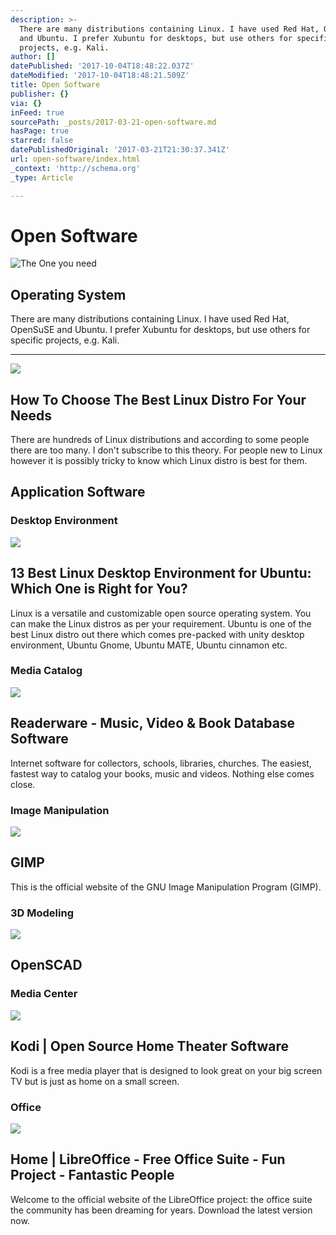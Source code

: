 ```yaml
---
description: >-
  There are many distributions containing Linux. I have used Red Hat, OpenSuSE
  and Ubuntu. I prefer Xubuntu for desktops, but use others for specific
  projects, e.g. Kali.
author: []
datePublished: '2017-10-04T18:48:22.037Z'
dateModified: '2017-10-04T18:48:21.509Z'
title: Open Software
publisher: {}
via: {}
inFeed: true
sourcePath: _posts/2017-03-21-open-software.md
hasPage: true
starred: false
datePublishedOriginal: '2017-03-21T21:30:37.341Z'
url: open-software/index.html
_context: 'http://schema.org'
_type: Article

---
```

# Open Software
![The One you need](https://the-grid-user-content.s3-us-west-2.amazonaws.com/1b5decf7-7bc6-48eb-b157-acc7daa6ef26.png)

## Operating System

There are many distributions containing Linux. I have used Red Hat, OpenSuSE and Ubuntu. I prefer Xubuntu for desktops, but use others for specific projects, e.g. Kali.

---

<article style=""><img src="https://s3-us-west-2.amazonaws.com/the-grid-img/p/773974f8ddf72884427b36350ee7f17c464423a3.jpg" /><h1>How To Choose The Best Linux Distro For Your Needs</h1><p>There are hundreds of Linux distributions and according to some people there are too many. I don't subscribe to this theory. For people new to Linux however it is possibly tricky to know which Linux distro is best for them.</p></article>

## Application Software

### **Desktop Environment**

<article style=""><img src="https://www.ubuntupit.com/wp-content/uploads/2016/08/Top-13-Desktop-Environment.jpg" /><h1>13 Best Linux Desktop Environment for Ubuntu: Which One is Right for You?</h1><p>Linux is a versatile and customizable open source operating system. You can make the Linux distros as per your requirement. Ubuntu is one of the best Linux distro out there which comes pre-packed with unity desktop environment, Ubuntu Gnome, Ubuntu MATE, Ubuntu cinnamon etc.</p></article>

### **Media Catalog**

<article style=""><img src="https://s3-us-west-2.amazonaws.com/the-grid-img/p/ae0b864456ca32037ab3d53912426161e9fd598f.png" /><h1>Readerware - Music, Video &amp; Book Database Software</h1><p>Internet software for collectors, schools, libraries, churches. The easiest, fastest way to catalog your books, music and videos. Nothing else comes close.</p></article>

### **Image Manipulation**

<article style=""><img src="https://s3-us-west-2.amazonaws.com/the-grid-img/p/e342f7202768b0b495c10f46fe9ff08e02533d80.png" /><h1>GIMP</h1><p>This is the official website of the GNU Image Manipulation Program (GIMP).</p></article>

### **3D Modeling**

<article style=""><img src="https://s3-us-west-2.amazonaws.com/the-grid-img/p/f1d8188aa3c5d5acee9f657d62e49798e6f8c7fe.png" /><h1>OpenSCAD</h1></article>

### **Media Center**

<article style=""><img src="https://s3-us-west-2.amazonaws.com/the-grid-img/p/dba912646c91f11bb6f8dfeb986432143174da88.jpg" /><h1>Kodi | Open Source Home Theater Software</h1><p>Kodi is a free media player that is designed to look great on your big screen TV but is just as home on a small screen.</p></article>

### **Office**

<article style=""><img src="https://s3-us-west-2.amazonaws.com/the-grid-img/p/b698bcfa6b1e3b58fbb13ed3b30b4a42f900430d.png" /><h1>Home | LibreOffice - Free Office Suite - Fun Project - Fantastic People</h1><p>Welcome to the official website of the LibreOffice project: the office suite the community has been dreaming for years. Download the latest version now.</p></article>